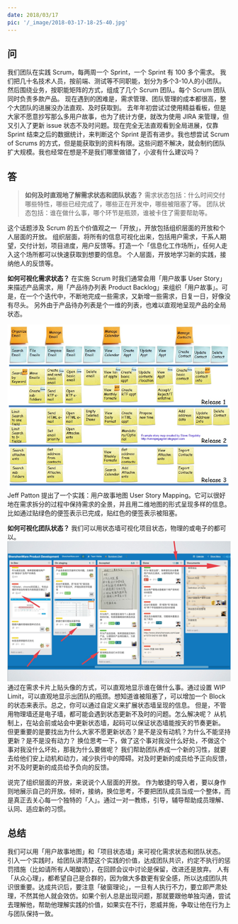 ```yaml
---
date: 2018/03/17
pic: '/_image/2018-03-17-18-25-40.jpg'
---
```


## 问
我们团队在实践 Scrum，每两周一个 Sprint，一个 Sprint 有 100 多个需求。
我们把几十名技术人员，按前端、测试等不同职能，划分为多个3-10人的小团队。然后围绕业务，按职能矩阵的方式，组成了几个 Scrum 团队。每个 Scrum 团队同时负责多款产品。
现在遇到的困难是，需求管理、团队管理的成本都很高，整个大团队的进展没办法直观、及时获取到。
去年年初尝试过使用精益看板，但是大家不愿意抄写那么多用户故事，也为了统计方便，就改为使用 JIRA 来管理，但又引入了更新 issue 状态不及时问题。现在完全无法直观看到全局进展，仅靠 Sprint 结束之后的数据统计，来判断这个 Sprint 是否有进步。我也想尝试 Scrum of Scrums 的方式，但是能获取到的资料有限。这些问题不解决，就会制约团队扩大规模。我也经常在想是不是我们哪里做错了，小波有什么建议吗？

## 答
>**如何及时直观地了解需求状态和团队状态？**
需求状态包括：什么时间交付哪些特性，哪些已经完成了，哪些正在开发中，哪些被阻塞了等。
团队状态包括：谁在做什么事，哪个环节是瓶颈，谁被卡住了需要帮助等。

这个话题涉及 Scrum 的五个价值观之一「开放」，开放包括组织层面的开放和个人层面的开放。
组织层面，将所有的信息可视化出来，包括用户需求，干系人期望，交付计划，项目进度，用户反馈等。打造一个「信息化工作场所」，任何人走入这个场所都可以快速获取到想要的信息。
个人层面，开放地学习新的实践，接纳他人的反馈等。

**如何可视化需求状态？**
在实施 Scrum 时我们通常会用「用户故事 User Story」来描述产品需求，用「产品待办列表 Product Backlog」来组织「用户故事」。可是，在一个个迭代中，不断地完成一些需求，又新增一些需求，日复一日，好像没有尽头。
另外由于产品待办列表是个一维的列表，也难以直观地呈现产品的全局状态。

![](/_image/2018-03-17-18-21-34.jpg)
Jeff Patton 提出了一个实践：用户故事地图 User Story Mapping。它可以很好地在需求拆分的过程中保持需求的全景，并且用二维地图的形式呈现多样的信息。比如通过贴绿色的便签表示已完成，贴红色的便签表示被阻塞。

**如何可视化团队状态？**
我们可以用状态墙可视化项目状态，物理的或电子的都可以。
![](/_image/2018-03-17-18-25-40.jpg)
通过在需求卡片上贴头像的方式，可以直观地显示谁在做什么事。通过设置 WIP Limit，可以直观地显示出团队的瓶颈。想知道谁被阻塞了，可以增加一个 Block 的状态来表示。总之，你可以通过自定义来扩展状态墙呈现的信息。
但是，不管用物理墙还是电子墙，都可能会遇到状态更新不及时的问题。怎么解决呢？
从机制上，在站会前或站会中更新状态墙，起码可以保证状态墙能按天的节奏更新。
但更重要的是要找出为什么大家不愿更新状态？是不是没有动机？为什么不能坚持更新？是不是没有动力？
换位思考一下，做了这个事对我没什么好处，不做这个事对我没什么坏处，那我为什么要做呢？
我们帮助团队养成一个新的习性，就要去给他们安上动机和动力，减少执行中的障碍。对及时更新的成员给予正向反馈，对不及时更新的成员给予负向的反馈。

说完了组织层面的开放，来说说个人层面的开放。
作为敏捷的导入者，要以身作则地展示自己的开放。倾听，接纳，换位思考，不要把团队成员当成一个整体，而是真正去关心每一个独特的「人」。通过一对一教练，引导，辅导帮助成员理解、认同、适应新的习惯。

## 总结
我们可以用「用户故事地图」和「项目状态墙」来可视化需求状态和团队状态。
引入一个实践时，给团队讲清楚这个实践的价值，达成团队共识，约定不执行的惩罚措施（比如请所有人喝酸奶），在回顾会议中讨论是保留，改进还是放弃。
人有「从众心理」，都希望自己是合群的，因为做大多数更有安全感，所以达成团队共识很重要。达成共识后，要注意「破窗理论」，一旦有人执行不力，要立即严肃处理，不然其他人就会效仿。如果个别人总是出现问题，那就要跟他单独沟通，尝试去理解他，帮助他理解实践的价值，如果实在不行，恩威并施，争取让他在行为上与团队保持一致。
